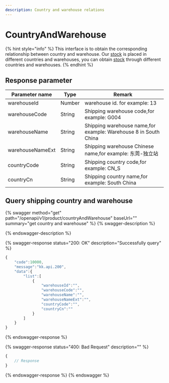 ```yaml
---
description: Country and warehouse relations
---
```


# CountryAndWarehouse

{% hint style="info" %}
This interface is to obtain the corresponding relationship between country and warehouse. Our [stock](stock.md) is placed in different countries and warehouses, you can obtain [stock](stock.md) through different countries and warehouses.
{% endhint %}

## Response parameter

| Parameter name   | Type   | Remark                                                          |
| ---------------- | ------ | --------------------------------------------------------------- |
| warehouseId      | Number | warehouse id. for example: 13                                   |
| warehouseCode    | String | Shipping warehouse code,for example: G004                       |
| warehouseName    | String | Shipping warehouse name,for example: Warehouse 8 in South China |
| warehouseNameExt | String | Shipping warehouse Chinese name,for example: 东莞-独立站             |
| countryCode      | String | Shipping country code,for example: CN\_S                        |
| countryCn        | String | Shipping country name,for example: South China                  |

## Query shipping country and warehouse

{% swagger method="get" path="/openapi/v1/product/countryAndWarehouse" baseUrl="" summary="get country and warehouse" %}
{% swagger-description %}

{% endswagger-description %}

{% swagger-response status="200: OK" description="Successfully query" %}
```javascript
{
    "code":10000,
    "message":"kk.api.200",
    "data":{
        "list":[
            {
                "warehouseId":"",
                "warehouseCode":"",
                "warehouseName":"",
                "warehouseNameExt":"",
                "countryCode":"",
                "countryCn":""
            }
        ]
    }
}
```
{% endswagger-response %}

{% swagger-response status="400: Bad Request" description="" %}
```javascript
{
    // Response
}
```
{% endswagger-response %}
{% endswagger %}

